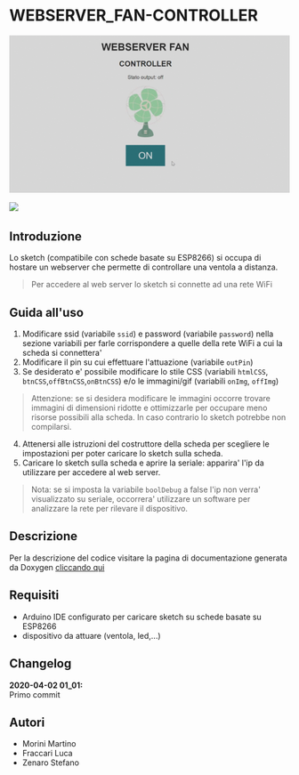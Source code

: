 # WEBSERVER_FAN-CONTROLLER

![](docs/webpage.gif)

![](webpage.gif)

## Introduzione

Lo sketch (compatibile con schede basate su ESP8266)
si occupa di hostare un webserver 
che permette di controllare una ventola a distanza.
> Per accedere al web server lo sketch si connette ad una rete WiFi

## Guida all'uso

1. Modificare ssid (variabile ```ssid```) e password (variabile ```password```) nella sezione variabili
   per farle corrispondere a quelle della rete WiFi
   a cui la scheda si connettera'
2. Modificare il pin su cui effettuare l'attuazione (variabile ```outPin```)
3. Se desiderato e' possibile modificare lo stile CSS (variabili ```htmlCSS```, ```btnCSS```,```offBtnCSS```,```onBtnCSS```)
   e/o le immagini/gif (variabili ```onImg```, ```offImg```)
> Attenzione: se si desidera modificare le immagini occorre trovare immagini di dimensioni ridotte
> e ottimizzarle per occupare meno risorse possibili alla scheda. In caso contrario lo sketch potrebbe
> non compilarsi.
4. Attenersi alle istruzioni del costruttore della scheda per scegliere le impostazioni
   per poter caricare lo sketch sulla scheda.
5. Caricare lo sketch sulla scheda e aprire la seriale: apparira' l'ip da utilizzare per accedere al web server.
> Nota: se si imposta la variabile ```boolDebug``` a false l'ip non verra' visualizzato su seriale, occorrera'
> utilizzare un software per analizzare la rete per rilevare il dispositivo.

## Descrizione
Per la descrizione del codice visitare la pagina
di documentazione generata da Doxygen [cliccando qui](https://mario33881.github.io/webserver_fan-controller/webserver__fan-controller_8ino.html)

## Requisiti
* Arduino IDE configurato per caricare sketch su schede basate su ESP8266
* dispositivo da attuare (ventola, led,...)

## Changelog

**2020-04-02 01_01:** <br>
Primo commit

## Autori
* Morini Martino
* Fraccari Luca
* Zenaro Stefano